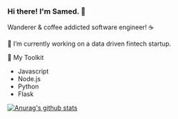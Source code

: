 ### Hi there! I'm Samed. 🌌
Wanderer & coffee addicted software engineer! ☕

🔭 I’m currently working on a data driven fintech startup.

🧰 My Toolkit
- Javascript
- Node.js
- Python
- Flask

[![Anurag's github stats](https://github-readme-stats.vercel.app/api?username=samoculus)](https://github.com/anuraghazra/github-readme-stats&theme=tokyonight)

<!--
**samoculus/samoculus** is a ✨ _special_ ✨ repository because its `README.md` (this file) appears on your GitHub profile.

Here are some ideas to get you started:

- 🔭 I’m currently working on ...
- 🌱 I’m currently learning ...
- 👯 I’m looking to collaborate on ...
- 🤔 I’m looking for help with ...
- 💬 Ask me about ...
- 📫 How to reach me: ...
- 😄 Pronouns: ...
- ⚡ Fun fact: ...
-->
